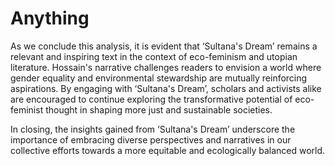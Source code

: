# Anything

As we conclude this analysis, it is evident that ‘Sultana's Dream’ remains a relevant and inspiring text in the context of eco-feminism and utopian literature. Hossain's narrative challenges readers to envision a world where gender equality and environmental stewardship are mutually reinforcing aspirations. By engaging with ‘Sultana's Dream’, scholars and activists alike are encouraged to continue exploring the transformative potential of eco-feminist thought in shaping more just and sustainable societies.

In closing, the insights gained from ‘Sultana's Dream’ underscore the importance of embracing diverse perspectives and narratives in our collective efforts towards a more equitable and ecologically balanced world.
